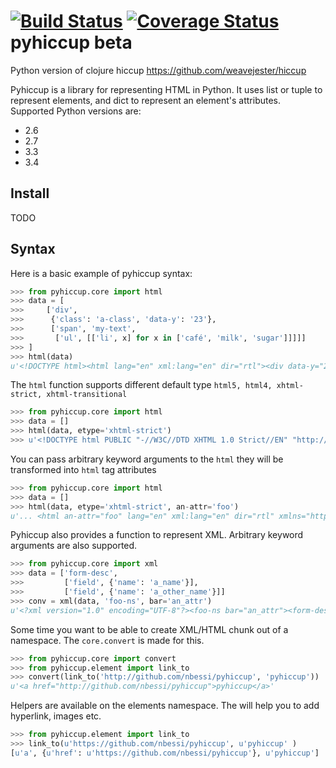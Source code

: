 [![Build Status](https://travis-ci.org/nbessi/pyhiccup.svg?branch=master)](https://travis-ci.org/nbessi/pyhiccup)
[![Coverage Status](https://img.shields.io/coveralls/nbessi/pyhiccup.svg)](https://coveralls.io/r/nbessi/pyhiccup?branch=master)
pyhiccup beta
=============

Python version of clojure hiccup https://github.com/weavejester/hiccup


Pyhiccup is a library for representing HTML in Python. It uses list or tuple
to represent elements, and dict to represent an element's attributes.
Supported Python versions are:

 - 2.6
 - 2.7
 - 3.3
 - 3.4

Install
-------
TODO

Syntax
------

Here is a basic example of pyhiccup syntax:

```python
>>> from pyhiccup.core import html
>>> data = [
>>>     ['div',
>>>      {'class': 'a-class', 'data-y': '23'},
>>>      ['span', 'my-text',
>>>       ['ul', [['li', x] for x in ['café', 'milk', 'sugar']]]]]
>>> ]
>>> html(data)
u'<!DOCTYPE html><html lang="en" xml:lang="en" dir="rtl"><div data-y="23" class="a-class"><span>my-text<ul><li>café<li>milk<li>sugar</ul></span></div></html>'
```

The `html` function supports different default type `html5, html4, xhtml-strict, xhtml-transitional`

```python
>>> from pyhiccup.core import html
>>> data = []
>>> html(data, etype='xhtml-strict')
>>> u'<!DOCTYPE html PUBLIC "-//W3C//DTD XHTML 1.0 Strict//EN" "http://www.w3.org/TR/xhtml1/DTD/xhtml1-strict.dtd"><html lang="en" xml:lang="en" dir="rtl" xmlns="http://www.w3.org/1999/xhtml"/>'
```
You can pass arbitrary keyword arguments to the `html` they will be transformed into `html` tag attributes

```python
>>> from pyhiccup.core import html
>>> data = []
>>> html(data, etype='xhtml-strict', an-attr='foo')
u'... <html an-attr="foo" lang="en" xml:lang="en" dir="rtl" xmlns="http://www.w3.org/1999/xhtml"/>'
```
Pyhiccup also provides a function to represent XML. Arbitrary keyword arguments are also supported.

```python
>>> from pyhiccup.core import xml
>>> data = ['form-desc',
>>>         ['field', {'name': 'a_name'}],
>>>         ['field', {'name': 'a_other_name'}]]
>>> conv = xml(data, 'foo-ns', bar='an_attr')
u'<?xml version="1.0" encoding="UTF-8"?><foo-ns bar="an_attr"><form-desc><field name="a_name"/><field name="a_other_name"/></form-desc></foo-ns>'
```

Some time you want to be able to create XML/HTML chunk out of a namespace. The `core.convert` is made for this.

```python
>>> from pyhiccup.core import convert
>>> from pyhiccup.element import link_to
>>> convert(link_to('http://github.com/nbessi/pyhiccup', 'pyhiccup'))
u'<a href="http://github.com/nbessi/pyhiccup">pyhiccup</a>'
```

Helpers are available on the elements namespace. The will help you to add hyperlink, images etc.

```python
>>> from pyhiccup.element import link_to
>>> link_to(u'https://github.com/nbessi/pyhiccup', u'pyhiccup' )
[u'a', {u'href': u'https://github.com/nbessi/pyhiccup'}, u'pyhiccup']
```


